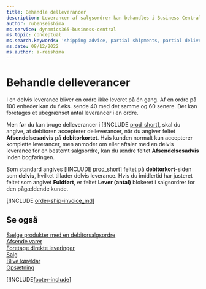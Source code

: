 ```yaml
---
title: Behandle delleverancer
description: Leverancer af salgsordrer kan behandles i Business Central med delleverancer vha. felterne Afsendelsesadvis og Lever (antal).
author: rubenseishima
ms.service: dynamics365-business-central
ms.topic: conceptual
ms.search.keywords: 'shipping advice, partial shipments, partial deliveries, trade, customer sales order'
ms.date: 08/12/2022
ms.author: a-reishima
---
```

# <a name="process-partial-shipments"></a><a name="process-partial-shipments"></a><a name="process-partial-shipments"></a>Behandle delleverancer

I en delvis leverance bliver en ordre ikke leveret på én gang. Af en ordre på 100 enheder kan du f.eks. sende 40 med det samme og 60 senere. Der kan foretages et ubegrænset antal leverancer i en ordre.

Men før du kan bruge delleverancer i [!INCLUDE [prod_short](includes/prod_short.md)], skal du angive, at debitoren accepterer delleverancer, når du angiver feltet **Afsendelsesadvis** på **debitorkortet**. Hvis kunden normalt kun accepterer komplette leverancer, men anmoder om eller aftaler med en delvis leverance for en bestemt salgsordre, kan du ændre feltet **Afsendelsesadvis** inden bogføringen.

Som standard angives [!INCLUDE [prod_short](includes/prod_short.md)] feltet på **debitorkort**-siden som **delvis**, hvilket tillader delvis leverance. Hvis du imidlertid har justeret feltet som angivet **Fuldført**, er feltet **Lever (antal)** blokeret i salgsordrer for den pågældende kunde.

[!INCLUDE [order-ship-invoice_md](includes/order-ship-invoice.md)]

## <a name="see-also"></a><a name="see-also"></a><a name="see-also"></a>Se også

[Sælge produkter med en debitorsalgsordre](sales-how-sell-products.md)  
[Afsende varer](warehouse-how-ship-items.md)  
[Foretage direkte leveringer](sales-how-drop-shipment.md)  
[Salg](sales-manage-sales.md)  
[Blive køreklar](ui-get-ready-business.md)  
[Opsætning](admin-setup-and-administration.md)  

[!INCLUDE[footer-include](includes/footer-banner.md)]
